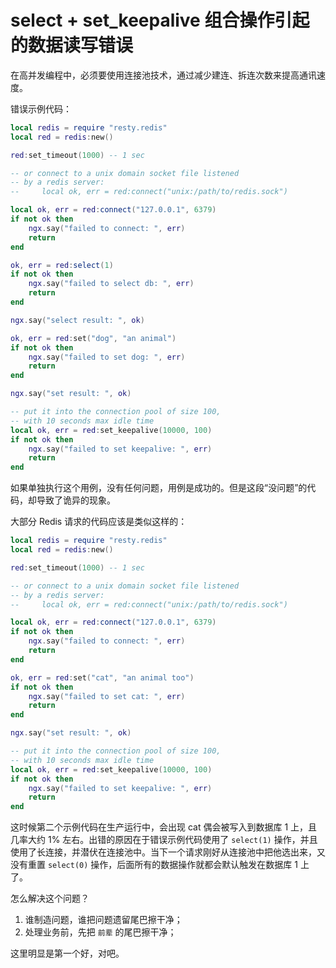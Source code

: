 # select + set_keepalive 组合操作引起的数据读写错误

在高并发编程中，必须要使用连接池技术，通过减少建连、拆连次数来提高通讯速度。

错误示例代码：

```lua
local redis = require "resty.redis"
local red = redis:new()

red:set_timeout(1000) -- 1 sec

-- or connect to a unix domain socket file listened
-- by a redis server:
--     local ok, err = red:connect("unix:/path/to/redis.sock")

local ok, err = red:connect("127.0.0.1", 6379)
if not ok then
    ngx.say("failed to connect: ", err)
    return
end

ok, err = red:select(1)
if not ok then
    ngx.say("failed to select db: ", err)
    return
end

ngx.say("select result: ", ok)

ok, err = red:set("dog", "an animal")
if not ok then
    ngx.say("failed to set dog: ", err)
    return
end

ngx.say("set result: ", ok)

-- put it into the connection pool of size 100,
-- with 10 seconds max idle time
local ok, err = red:set_keepalive(10000, 100)
if not ok then
    ngx.say("failed to set keepalive: ", err)
    return
end
```


如果单独执行这个用例，没有任何问题，用例是成功的。但是这段“没问题”的代码，却导致了诡异的现象。

大部分 Redis 请求的代码应该是类似这样的：

```lua
local redis = require "resty.redis"
local red = redis:new()

red:set_timeout(1000) -- 1 sec

-- or connect to a unix domain socket file listened
-- by a redis server:
--     local ok, err = red:connect("unix:/path/to/redis.sock")

local ok, err = red:connect("127.0.0.1", 6379)
if not ok then
    ngx.say("failed to connect: ", err)
    return
end

ok, err = red:set("cat", "an animal too")
if not ok then
    ngx.say("failed to set cat: ", err)
    return
end

ngx.say("set result: ", ok)

-- put it into the connection pool of size 100,
-- with 10 seconds max idle time
local ok, err = red:set_keepalive(10000, 100)
if not ok then
    ngx.say("failed to set keepalive: ", err)
    return
end
```

这时候第二个示例代码在生产运行中，会出现 cat 偶会被写入到数据库 1 上，且几率大约 1% 左右。出错的原因在于错误示例代码使用了 `select(1)` 操作，并且使用了长连接，并潜伏在连接池中。当下一个请求刚好从连接池中把他选出来，又没有重置 `select(0)` 操作，后面所有的数据操作就都会默认触发在数据库 1 上了。

怎么解决这个问题？

1. 谁制造问题，谁把问题遗留尾巴擦干净；
1. 处理业务前，先把 `前辈` 的尾巴擦干净；

这里明显是第一个好，对吧。
